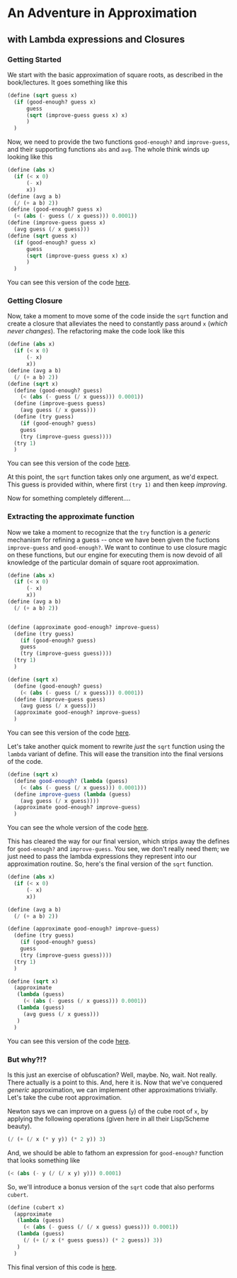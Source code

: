 # An Adventure in Approximation
## with Lambda expressions and Closures

### Getting Started

We start with the basic approximation of square roots, as described in the book/lectures. It goes something like this

```scheme
(define (sqrt guess x)
  (if (good-enough? guess x)
      guess
      (sqrt (improve-guess guess x) x)
      )
  )
```

Now, we need to provide the two functions `good-enough?` and `improve-guess`, and their supporting functions `abs` and `avg`. The whole think winds up looking like this

```scheme
(define (abs x)
  (if (< x 0)
      (- x)
      x))
(define (avg a b)
  (/ (+ a b) 2))
(define (good-enough? guess x)
  (< (abs (- guess (/ x guess))) 0.0001))
(define (improve-guess guess x)
  (avg guess (/ x guess)))
(define (sqrt guess x)
  (if (good-enough? guess x)
      guess
      (sqrt (improve-guess guess x) x)
      )
  )
```

You can see this version of the code [here](version1.scm).

### Getting Closure

Now, take a moment to move some of the code inside the `sqrt` function and create a closure that alleviates the need to constantly pass around `x` (*which never changes*). The refactoring make the code look like this

```scheme
(define (abs x)
  (if (< x 0)
      (- x)
      x))
(define (avg a b)
  (/ (+ a b) 2))
(define (sqrt x)
  (define (good-enough? guess)
    (< (abs (- guess (/ x guess))) 0.0001))
  (define (improve-guess guess)
    (avg guess (/ x guess)))
  (define (try guess)
    (if (good-enough? guess)
	guess
	(try (improve-guess guess))))
  (try 1)
  )
```

You can see this version of the code [here](version2.scm).

At this point, the `sqrt` function takes only one argument, as we'd expect. This guess is provided within, where first `(try 1)` and then keep *improving*.

Now for something completely different....

### Extracting the approximate function

Now we take a moment to recognize that the `try` function is a *generic* mechanism for refining a guess -- once we have been given the fuctions `improve-guess` and `good-enough?`. We want to continue to use closure magic on these functions, but our engine for executing them is now devoid of all knowledge of the particular domain of square root approximation.

```scheme
(define (abs x)
  (if (< x 0)
      (- x)
      x))
(define (avg a b)
  (/ (+ a b) 2))


(define (approximate good-enough? improve-guess)
  (define (try guess)
    (if (good-enough? guess)
	guess
	(try (improve-guess guess))))
  (try 1)
  )

(define (sqrt x)
  (define (good-enough? guess)
    (< (abs (- guess (/ x guess))) 0.0001))
  (define (improve-guess guess)
    (avg guess (/ x guess)))
  (approximate good-enough? improve-guess)
  )
```

You can see this version of the code [here](version3.scm).

Let's take another quick moment to rewrite *just* the `sqrt` function using the `lambda` variant of define. This will ease the transition into the final versions of the code.

```scheme
(define (sqrt x)
  (define good-enough? (lambda (guess)
    (< (abs (- guess (/ x guess))) 0.0001)))
  (define improve-guess (lambda (guess)
    (avg guess (/ x guess))))
  (approximate good-enough? improve-guess)
  )
```

You can see the whole version of the code [here](version4.scm).

This has cleared the way for our final version, which strips away the defines for `good-enough?` and `improve-guess`. You see, we don't really need them; we just need to pass the lambda expressions they represent into our approximation routine. So, here's the final version of the `sqrt` function.

```scheme
(define (abs x)
  (if (< x 0)
      (- x)
      x))

(define (avg a b)
  (/ (+ a b) 2))

(define (approximate good-enough? improve-guess)
  (define (try guess)
    (if (good-enough? guess)
	guess
	(try (improve-guess guess))))
  (try 1)
  )

(define (sqrt x)
  (approximate
   (lambda (guess)
     (< (abs (- guess (/ x guess))) 0.0001))
   (lambda (guess)
     (avg guess (/ x guess)))
   )
  )
```

You can see this version of the code [here](version5.scm).

### But why?!?

Is this just an exercise of obfuscation? Well, maybe. No, wait. Not really. There actually is a point to this. And, here it is. Now that we've conquered *generic* approximation, we can implement other approximations trivially. Let's take the cube root approximation.

Newton says we can improve on a guess (`y`) of the cube root of `x`, by applying the following operations (given here in all their Lisp/Scheme beauty).

```scheme
(/ (+ (/ x (* y y)) (* 2 y)) 3)
```

And, we should be able to fathom an expression for `good-enough?` function that looks something like

```scheme
(< (abs (- y (/ (/ x y) y))) 0.0001)
```

So, we'll introduce a bonus version of the `sqrt` code that also performs `cubert`.

```scheme
(define (cubert x)
  (approximate
   (lambda (guess)
     (< (abs (- guess (/ (/ x guess) guess))) 0.0001))
   (lambda (guess)
     (/ (+ (/ x (* guess guess)) (* 2 guess)) 3))
   )
  )
```

This final version of this code is [here](version6.scm).

